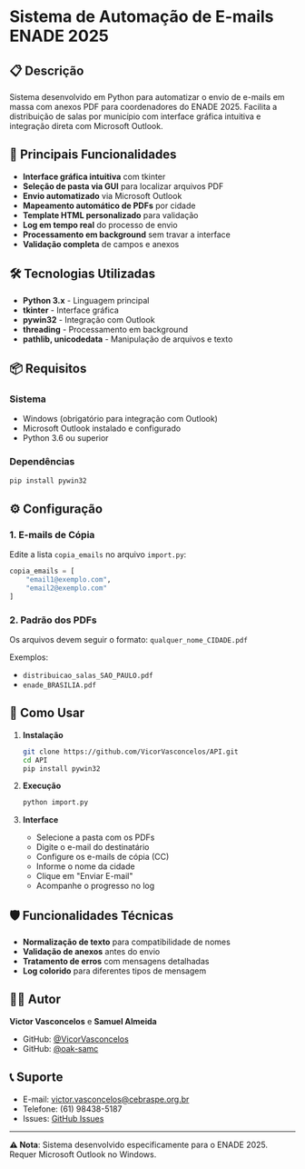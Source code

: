 # Sistema de Automação de E-mails ENADE 2025

## 📋 Descrição

Sistema desenvolvido em Python para automatizar o envio de e-mails em massa com anexos PDF para coordenadores do ENADE 2025. Facilita a distribuição de salas por município com interface gráfica intuitiva e integração direta com Microsoft Outlook.

## 🚀 Principais Funcionalidades

- **Interface gráfica intuitiva** com tkinter
- **Seleção de pasta via GUI** para localizar arquivos PDF
- **Envio automatizado** via Microsoft Outlook
- **Mapeamento automático de PDFs** por cidade
- **Template HTML personalizado** para validação
- **Log em tempo real** do processo de envio
- **Processamento em background** sem travar a interface
- **Validação completa** de campos e anexos

## 🛠️ Tecnologias Utilizadas

- **Python 3.x** - Linguagem principal
- **tkinter** - Interface gráfica
- **pywin32** - Integração com Outlook
- **threading** - Processamento em background
- **pathlib, unicodedata** - Manipulação de arquivos e texto

## 📦 Requisitos

### Sistema
- Windows (obrigatório para integração com Outlook)
- Microsoft Outlook instalado e configurado
- Python 3.6 ou superior

### Dependências
```bash
pip install pywin32
```

## ⚙️ Configuração

### 1. E-mails de Cópia
Edite a lista `copia_emails` no arquivo `import.py`:
```python
copia_emails = [
    "email1@exemplo.com",
    "email2@exemplo.com"
]
```

### 2. Padrão dos PDFs
Os arquivos devem seguir o formato: `qualquer_nome_CIDADE.pdf`

Exemplos:
- `distribuicao_salas_SAO_PAULO.pdf`
- `enade_BRASILIA.pdf`

## 🎯 Como Usar

1. **Instalação**
   ```bash
   git clone https://github.com/VicorVasconcelos/API.git
   cd API
   pip install pywin32
   ```

2. **Execução**
   ```bash
   python import.py
   ```

3. **Interface**
   - Selecione a pasta com os PDFs
   - Digite o e-mail do destinatário
   - Configure os e-mails de cópia (CC)
   - Informe o nome da cidade
   - Clique em "Enviar E-mail"
   - Acompanhe o progresso no log

## 🛡️ Funcionalidades Técnicas

- **Normalização de texto** para compatibilidade de nomes
- **Validação de anexos** antes do envio
- **Tratamento de erros** com mensagens detalhadas
- **Log colorido** para diferentes tipos de mensagem

## 👨‍💻 Autor

**Victor Vasconcelos** e **Samuel Almeida**
- GitHub: [@VicorVasconcelos](https://github.com/VicorVasconcelos)
- GitHub: [@oak-samc](https://github.com/oak-samc)

## 📞 Suporte

- E-mail: victor.vasconcelos@cebraspe.org.br
- Telefone: (61) 98438-5187
- Issues: [GitHub Issues](https://github.com/VicorVasconcelos/API/issues)

---

**⚠️ Nota**: Sistema desenvolvido especificamente para o ENADE 2025. Requer Microsoft Outlook no Windows.
